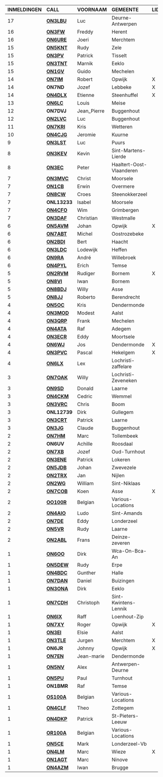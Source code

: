 |INMELDINGEN|CALL|VOORNAAM|GEMEENTE|LID|
|:---|:---|:---|:---|:---|
|17|**<a href="https://www.qrz.com/db/on3lbu">ON3LBU</a>** | Luc | Deurne-Antwerpen |  |
|16|**<a href="https://www.qrz.com/db/on3fw">ON3FW</a>** | Freddy | Herent |  |
|16|**<a href="https://www.qrz.com/db/on6ure">ON6URE</a>** | Joeri | Merchtem |  |
|15|**<a href="https://www.qrz.com/db/on5knt">ON5KNT</a>** | Rudy | Zele |  |
|15|**<a href="https://www.qrz.com/db/on3pv">ON3PV</a>** | Patrick | Tisselt |  |
|15|**<a href="https://www.qrz.com/db/on3tnt">ON3TNT</a>** | Marnik | Eeklo |  |
|15|**<a href="https://www.qrz.com/db/on1gv">ON1GV</a>** | Guido | Mechelen |  |
|14|**<a href="https://www.qrz.com/db/on7im">ON7IM</a>** | Robert | Opwijk | X |
| 14 |**ON7ND**|Jozef|Lebbeke|X|
|14|**<a href="https://www.qrz.com/db/on4dlx">ON4DLX</a>** | Etienne | Steenhuffel | X |
|13|**<a href="https://www.qrz.com/db/on6lc">ON6LC</a>** | Louis | Meise |  |
| 12 |**ON7DVJ**|Jean_Pierre|Buggenhout||
|12|**<a href="https://www.qrz.com/db/on2lvc">ON2LVC</a>** | Luc | Buggenhout |  |
|11|**<a href="https://www.qrz.com/db/on7kri">ON7KRI</a>** | Kris | Wetteren |  |
|10|**<a href="https://www.qrz.com/db/on4cjg">ON4CJG</a>** | Jeromie | Kuurne |  |
|9|**<a href="https://www.qrz.com/db/on3lst">ON3LST</a>** | Luc | Puurs |  |
|8|**<a href="https://www.qrz.com/db/on3kev">ON3KEV</a>** | Kevin | Sint-Martens-Lierde |  |
|8|**<a href="https://www.qrz.com/db/on3ec">ON3EC</a>** | Peter | Haaltert-Oost-Vlaanderen |  |
|7|**<a href="https://www.qrz.com/db/on3mvc">ON3MVC</a>** | Christ | Moorsele |  |
|7|**<a href="https://www.qrz.com/db/on1cb">ON1CB</a>** | Erwin | Overmere |  |
|7|**<a href="https://www.qrz.com/db/on8cw">ON8CW</a>** | Croes | Steenokkerzeel |  |
| 7 |**ONL13233**|Isabel|Moorsele||
|7|**<a href="https://www.qrz.com/db/on4cfo">ON4CFO</a>** | Wim | Grimbergen |  |
|7|**<a href="https://www.qrz.com/db/on3daf">ON3DAF</a>** | Christian | Westmalle |  |
|6|**<a href="https://www.qrz.com/db/on5avm">ON5AVM</a>** | Johan | Opwijk | X |
|6|**<a href="https://www.qrz.com/db/on7abt">ON7ABT</a>** | Michel | Oostrozebeke |  |
|6|**<a href="https://www.qrz.com/db/on2bdi">ON2BDI</a>** | Bert | Haacht |  |
|6|**<a href="https://www.qrz.com/db/on3ldc">ON3LDC</a>** | Lodewijk | Heffen |  |
|6|**<a href="https://www.qrz.com/db/on9ra">ON9RA</a>** | André | Willebroek |  |
|6|**<a href="https://www.qrz.com/db/on4pyl">ON4PYL</a>** | Erich | Temse |  |
|5|**<a href="https://www.qrz.com/db/on2rvm">ON2RVM</a>** | Rudiger | Bornem | X |
|5|**<a href="https://www.qrz.com/db/on8vi">ON8VI</a>** | Iwan | Bornem |  |
|5|**<a href="https://www.qrz.com/db/on8bdj">ON8BDJ</a>** | Willy | Asse |  |
|5|**<a href="https://www.qrz.com/db/on8jj">ON8JJ</a>** | Roberto | Berendrecht |  |
|4|**<a href="https://www.qrz.com/db/on5oc">ON5OC</a>** | Kris | Dendermonde |  |
|4|**<a href="https://www.qrz.com/db/on3mod">ON3MOD</a>** | Modest | Aalst |  |
|4|**<a href="https://www.qrz.com/db/on3qrp">ON3QRP</a>** | Frank | Mechelen |  |
|4|**<a href="https://www.qrz.com/db/on4ata">ON4ATA</a>** | Raf | Adegem |  |
|4|**<a href="https://www.qrz.com/db/on3ecr">ON3ECR</a>** | Eddy | Moortsele |  |
|4|**<a href="https://www.qrz.com/db/on6wj">ON6WJ</a>** | Jos | Dendermonde | X |
|4|**<a href="https://www.qrz.com/db/on3pvc">ON3PVC</a>** | Pascal | Hekelgem | X |
|4|**<a href="https://www.qrz.com/db/on6lx">ON6LX</a>** | Lex | Lochristi-zaffelare |  |
|3|**<a href="https://www.qrz.com/db/on7oak">ON7OAK</a>** | Willy | Lochristi-Zeveneken |  |
|3|**<a href="https://www.qrz.com/db/on9sd">ON9SD</a>** | Donald | Laarne |  |
|3|**<a href="https://www.qrz.com/db/on4ckm">ON4CKM</a>** | Cedric | Wemmel |  |
|3|**<a href="https://www.qrz.com/db/on3vrc">ON3VRC</a>** | Chris | Boom |  |
| 3 |**ONL12739**|Dirk|Gullegem||
|3|**<a href="https://www.qrz.com/db/on3crt">ON3CRT</a>** | Patrick | Laarne |  |
|3|**<a href="https://www.qrz.com/db/on3jg">ON3JG</a>** | Claude | Buggenhout |  |
|2|**<a href="https://www.qrz.com/db/on7hm">ON7HM</a>** | Marc | Tollembeek |  |
| 2 |**ON6UV**|Achille|Roosdaal||
|2|**<a href="https://www.qrz.com/db/on7xb">ON7XB</a>** | Jozef | Oud-Turnhout |  |
|2|**<a href="https://www.qrz.com/db/on3ene">ON3ENE</a>** | Patrick | Lokeren |  |
|2|**<a href="https://www.qrz.com/db/on5jdb">ON5JDB</a>** | Johan | Zwevezele |  |
|2|**<a href="https://www.qrz.com/db/on2trx">ON2TRX</a>** | Jan | Nijlen |  |
|2|**<a href="https://www.qrz.com/db/on2wg">ON2WG</a>** | William | Sint-Niklaas |  |
|2|**<a href="https://www.qrz.com/db/on7cob">ON7COB</a>** | Koen | Asse | X |
|2|**<a href="https://www.qrz.com/db/oo100r">OO100R</a>** | Belgian | Various-Locations |  |
|2|**<a href="https://www.qrz.com/db/on4aio">ON4AIO</a>** | Ludo | Sint-Amands |  |
|2|**<a href="https://www.qrz.com/db/on7de">ON7DE</a>** | Eddy | Londerzeel |  |
|2|**<a href="https://www.qrz.com/db/on5vr">ON5VR</a>** | Rudy | Laarne |  |
|2|**<a href="https://www.qrz.com/db/on2abl">ON2ABL</a>** | Frans | Deinze-zeveren |  |
|1|**<a href="https://www.qrz.com/db/on6oo">ON6OO</a>** | Dirk | Wca-On-Bca-An |  |
|1|**<a href="https://www.qrz.com/db/on5dew">ON5DEW</a>** | Rudy | Erpe |  |
|1|**<a href="https://www.qrz.com/db/on4bdc">ON4BDC</a>** | Gunther | Halle |  |
|1|**<a href="https://www.qrz.com/db/on7dan">ON7DAN</a>** | Daniel | Buizingen |  |
|1|**<a href="https://www.qrz.com/db/on3ona">ON3ONA</a>** | Dirk | Eeklo |  |
|1|**<a href="https://www.qrz.com/db/on7cdh">ON7CDH</a>** | Christoph | Sint-Kwintens-Lennik |  |
|1|**<a href="https://www.qrz.com/db/on6ix">ON6IX</a>** | Raff | Loenhout-Zip |  |
|1|**<a href="https://www.qrz.com/db/on7xy">ON7XY</a>** | Roger | Opwijk | X |
|1|**<a href="https://www.qrz.com/db/on3ei">ON3EI</a>** | Elsie | Aalst |  |
|1|**<a href="https://www.qrz.com/db/on3tle">ON3TLE</a>** | Jurgen | Merchtem | X |
| 1 |**ON6JR**|Johnny|Opwijk|X|
|1|**<a href="https://www.qrz.com/db/on7en">ON7EN</a>** | Jean-marie | Dendermonde |  |
|1|**<a href="https://www.qrz.com/db/on5nv">ON5NV</a>** | Alex | Antwerpen-Deurne |  |
|1|**<a href="https://www.qrz.com/db/on5pu">ON5PU</a>** | Paul | Turnhout |  |
| 1 |**ON1BMR**|Raf|Temse||
|1|**<a href="https://www.qrz.com/db/os100a">OS100A</a>** | Belgian | Various-Locations |  |
|1|**<a href="https://www.qrz.com/db/on4clf">ON4CLF</a>** | Theo | Zottegem |  |
|1|**<a href="https://www.qrz.com/db/on4dkp">ON4DKP</a>** | Patrick | St-Pieters-Leeuw |  |
|1|**<a href="https://www.qrz.com/db/or100a">OR100A</a>** | Belgian | Various-Locations |  |
|1|**<a href="https://www.qrz.com/db/on5ce">ON5CE</a>** | Mark | Londerzeel-Vb |  |
|1|**<a href="https://www.qrz.com/db/on4lm">ON4LM</a>** | Marc | Wieze | X |
|1|**<a href="https://www.qrz.com/db/on1agt">ON1AGT</a>** | Marc | Ninove |  |
|1|**<a href="https://www.qrz.com/db/on4azm">ON4AZM</a>** | Iwan | Brugge |  |
